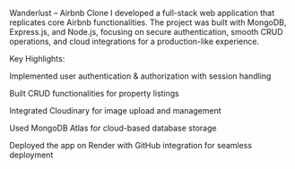 Wanderlust – Airbnb Clone
I developed a full-stack web application that replicates core Airbnb functionalities. The project was built with MongoDB, Express.js, and Node.js, focusing on secure authentication, smooth CRUD operations, and cloud integrations for a production-like experience.

Key Highlights:

Implemented user authentication & authorization with session handling

Built CRUD functionalities for property listings

Integrated Cloudinary for image upload and management

Used MongoDB Atlas for cloud-based database storage

Deployed the app on Render with GitHub integration for seamless deployment
